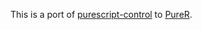 This is a port of [purescript-control](https://github.com/purescript-control) to [PureR](https://github.com/jbedo/PureR).
